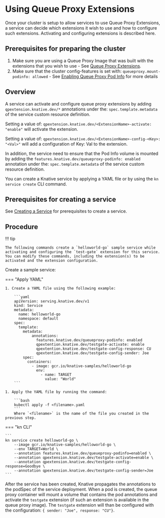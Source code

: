 # Using Queue Proxy Extensions

Once your cluster is setup to allow services to use Queue Proxy Extensions, a service can decide which extensions it wish to use and how to configure such extensions. Activating and configuring extensions is described here.

## Prerequisites for preparing the cluster

1. Make sure you are using a Queue Proxy Image that was built with the extensions that you wish to use - See [Queue Proxy Extensions](../queue-extensions.md).
1. Make sure that the cluster config-features is set with: `queueproxy.mount-podinfo: allowed`  - See [Enabling Queue Proxy Pod Info](../configuration/feature-flags.md#queue-proxy-pod-info) for more details

## Overview

A service can activate and configure queue proxy extensions by adding `qpextension.knative.dev/*` annotations under the: `spec.template.metadata` of the service custom resource definition.

Setting a value of: `qpextension.knative.dev/<ExtensionName>-activate: "enable"` will activate the extension.

Setting a value of: `qpextension.knative.dev/<ExtensionName>-config-<Key>: "<Val>"` will add a configuration of Key: Val to the extension.

In addition, the service need to ensure that the Pod Info volume is mounted by adding the `features.knative.dev/queueproxy-podinfo: enabled` annotation under the: `spec.template.metadata` of the service custom resource definition.

You can create a Knative service by applying a YAML file or by using the `kn service create` CLI command.

## Prerequisites for creating a service

See [Creating a Service](./creating-services.md) for prerequisites to create a service.

## Procedure

!!! tip

    The following commands create a `helloworld-go` sample service while activating and configuring the `test-gate` extension for this service. You can modify these commands, including the extension(s) to be activated and the extension configuration.

Create a sample service:


=== "Apply YAML"

    1. Create a YAML file using the following example:

        ```yaml
        apiVersion: serving.knative.dev/v1
        kind: Service
        metadata:
          name: helloworld-go
          namespace: default
        spec:
          template:
            metadata:
                annotations:
                  features.knative.dev/queueproxy-podinfo: enabled
                  qpextention.knative.dev/testgate-activate: enable
                  qpextention.knative.dev/testgate-config-response: CU
                  qpextention.knative.dev/testgate-config-sender: Joe
            spec:
              containers:
                - image: gcr.io/knative-samples/helloworld-go
                  env:
                    - name: TARGET
                      value: "World"
        ```

    1. Apply the YAML file by running the command:

        ```bash
        kubectl apply -f <filename>.yaml
        ```
        Where `<filename>` is the name of the file you created in the previous step.

=== "kn CLI"

    ```
    kn service create helloworld-go \
        --image gcr.io/knative-samples/helloworld-go \
        --env TARGET=World \
        --annotation features.knative.dev/queueproxy-podinfo=enabled \
        --annotation qpextension.knative.dev/testgate-activate=enable \
        --annotation qpextension.knative.dev/testgate-config-response=Goodbye \
        --annotation qpextension.knative.dev/testgate-config-sender=Joe
    ```

After the service has been created, Knative propagates the annotations to the podSpec of the service deployment. When a pod is created, the queue proxy container will mount a volume that contains the pod annotations and activate the `testgate` extension (if such an extension is available in the queue proxy image). The `testgate` extension will than be configured with the configuration: `{ sender: "Joe", response: "CU"}`.
